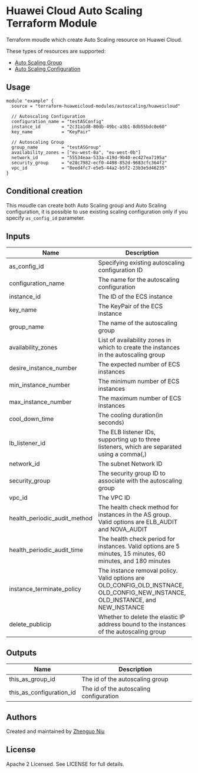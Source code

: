 # Huawei Cloud Auto Scaling Terraform Module

Terraform moudle which create Auto Scaling resource on Huawei Cloud.

These types of resources are supported:

* [Auto Scaling Group](https://www.terraform.io/docs/providers/huaweicloud/r/as_group_v1.html)
* [Auto Scaling Configuration](https://www.terraform.io/docs/providers/huaweicloud/r/as_configuration_v1.html)

## Usage

```hcl
module "example" {
  source = "terraform-huaweicloud-modules/autoscaling/huaweicloud"

  // Autoscaling Configuration
  configuration_name = "testASConfig"
  instance_id        = "2c31a1d8-80db-49bc-a3b1-8db55bdc0e60"
  key_name           = "KeyPair"

  // Autoscaling Group
  group_name         = "testASGroup"
  availability_zones = ["eu-west-0a", "eu-west-0b"]
  network_id         = "55534eaa-533a-419d-9b40-ec427ea7195a"
  security_group     = "e28c7982-ecf0-4498-852d-9683cfc364f2"
  vpc_id             = "8eed4fc7-e5e5-44a2-b5f2-23b3e5d46235" 
}
```

## Conditional creation

This moudle can create both Auto Scaling group and Auto Scaling configuration, it is
possible to use existing scaling configuration only if you specify `as_config_id` parameter.

## Inputs

| Name | Description | Type | Default | Required |
|------|-------------|:----:|:-----:|:-----:|
| as_config_id  | Specifying existing autoscaling configuration ID  | string  | `""`  | no  |
| configuration_name  | The name for the autoscaling configuration  | string  | `""`  | no  |
| instance_id  | The ID of the ECS instance  | string  | `""`  | no  |
| key_name  | The KeyPair of the ECS instance  | string  | `""`  | no  |
| group_name  | The name of the autoscaling group  | string  | `-`  | yes  |
| availability_zones  | List of availability zones in which to create the instances in the autoscaling group  | list  | `[]`  | no  |
| desire_instance_number  | The expected number of ECS instances  | string  | `"0"`  | no  |
| min_instance_number  | The minimum number of ECS instances  | string  | `"0"`  | no  |
| max_instance_number  | The maximum number of ECS instances  | string  | `"1"`  | no  |
| cool_down_time  | The cooling duration(in seconds)  | string  | `"300"`  | no  |
| lb_listener_id  | The ELB listener IDs, supporting up to three listeners, which are separated using a comma(,)  | string  | `""`  | no  |
| network_id  | The subnet Network ID  | string  | `-`  | yes  |
| security_group  | The security group ID to associate with the autoscaling group  | string  | `-`  | yes  |
| vpc_id  | The VPC ID  | string  | `-`  | yes  |
| health_periodic_audit_method  | The health check method for instances in the AS group. Valid options are ELB_AUDIT and NOVA_AUDIT  | string  | `"NOVA_AUDIT"`  | no  |
| health_periodic_audit_time  | The health check period for instances. Valid options are 5 minutes, 15 minutes, 60 minutes, and 180 minutes  | string  | `"5"`  | no  |
| instance_terminate_policy  | The instance removal policy. Valid options are OLD_CONFIG_OLD_INSTNACE, OLD_CONFIG_NEW_INSTANCE, OLD_INSTANCE, and NEW_INSTANCE  | string  | `"OLD_CONFIG_OLD_INSTANCE"`  | no  |
| delete_publicip  | Whether to delete the elastic IP address bound to the instances of the autoscaling group  | string  | `"false"`  | no  |


## Outputs

| Name | Description |
|------|-------------|
| this_as_group_id | The id of the autoscaling group |
| this_as_configuration_id | The id of the autoscaling configuration |

Authors
----
Created and maintained by [Zhenguo Niu](https://github.com/niuzhenguo)

License
----
Apache 2 Licensed. See LICENSE for full details.

